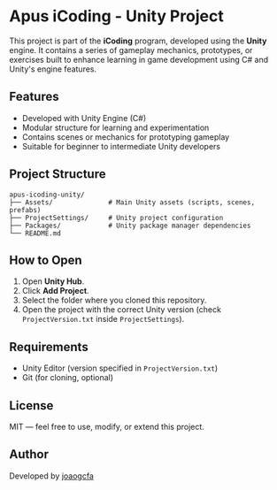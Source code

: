 # Apus iCoding - Unity Project

This project is part of the **iCoding** program, developed using the **Unity** engine. It contains a series of gameplay mechanics, prototypes, or exercises built to enhance learning in game development using C# and Unity's engine features.

## Features

- Developed with Unity Engine (C#)
- Modular structure for learning and experimentation
- Contains scenes or mechanics for prototyping gameplay
- Suitable for beginner to intermediate Unity developers


## Project Structure

```plaintext
apus-icoding-unity/
├── Assets/              # Main Unity assets (scripts, scenes, prefabs)
├── ProjectSettings/     # Unity project configuration
├── Packages/            # Unity package manager dependencies
└── README.md
```

## How to Open

1. Open **Unity Hub**.
2. Click **Add Project**.
3. Select the folder where you cloned this repository.
4. Open the project with the correct Unity version (check `ProjectVersion.txt` inside `ProjectSettings`).

## Requirements

- Unity Editor (version specified in `ProjectVersion.txt`)
- Git (for cloning, optional)

## License

MIT — feel free to use, modify, or extend this project.

## Author

Developed by [joaogcfa](https://github.com/joaogcfa)
